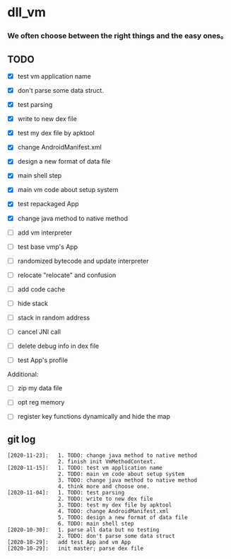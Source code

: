 # dll_vm

### We often choose between the right things and the easy ones。

## TODO
  + [x] test vm application name
  + [x] don't parse some data struct.
  + [x] test parsing
  + [x] write to new dex file
  + [x] test my dex file by apktool
  + [x] change AndroidManifest.xml
  + [x] design a new format of data file
  + [x] main shell step
  + [x] main vm code about setup system
  + [x] test repackaged App
  + [x] change java method to native method
  + [ ] add vm interpreter
  + [ ] test base vmp's App
  + [ ] randomized bytecode and update interpreter
  + [ ] relocate "relocate" and confusion
  + [ ] add code cache
  + [ ] hide stack
  + [ ] stack in random address
  + [ ] cancel JNI call
  + [ ] delete debug info in dex file
  + [ ] test App's profile
  
  
  Additional:
  + [ ] zip my data file
  + [ ] opt reg memory
  + [ ] register key functions dynamically and hide the map
  

## git log
    [2020-11-23]:   1. TODO: change java method to native method
                    2. finish init VmMethodContext.
    [2020-11-15]:   1. TODO: test vm application name
                    2. TODO: main vm code about setup system
                    3. TODO: change java method to native method
                    4. think more and choose one.
    [2020-11-04]:   1. TODO: test parsing
                    2. TODO: write to new dex file
                    3. TODO: test my dex file by apktool
                    4. TODO: change AndroidManifest.xml
                    5. TODO: design a new format of data file
                    6. TODO: main shell step
    [2020-10-30]:   1. parse all data but no testing 
                    2. TODO: don't parse some data struct
    [2020-10-29]:   add test App and vm App
    [2020-10-29]:   init master; parse dex file
